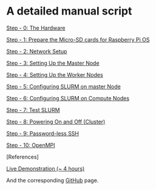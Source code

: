 # A detailed manual script

[Step - 0: The Hardware](step0.md) 

[Step - 1: Prepare the Micro-SD cards for Raspberry Pi OS](step1.md)

[Step - 2: Network Setup](step2.md)

[Step - 3: Setting Up the Master Node](step3.md)

[Step - 4: Setting Up the Worker Nodes](step4.md)

[Step - 5: Configuring SLURM on master Node](step5.md)

[Step - 6: Configuring SLURM on Compute Nodes](step6.md)

[Step - 7: Test SLURM](step7.md)

[Step - 8: Powering On and Off (Cluster)](step8.md)

[Step - 9: Password-less SSH](step10.md)

[Step - 10: OpenMPI](step10.md)

[References]

[Live Demonstration (~ 4 hours)](https://www.youtube.com/watch?v=jrAefkp8gts&t=4s)

And the corresponding [GitHub](https://github.com/sayanadhikari/wipi/blob/simple/README.md) page.

